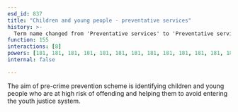 ```yaml
---
esd_id: 837
title: "Children and young people - preventative services"
history: >-
  Term name changed from 'Preventative services' to 'Preventative services (young children)' and scope notes added in version 2.02. Term name changed from 'Preventative services (young children)' to 'Children and young people - preventative services' in version 3.00.
function: 155
interactions: [8]
powers: [181, 181, 181, 181, 181, 181, 181, 181, 181, 181, 181, 181, 181, 181, 181, 2611, 2611]
internal: false

---
```


The aim of pre-crime prevention scheme is identifying children and young people who are at high risk of offending and helping them to avoid entering the youth justice system.

